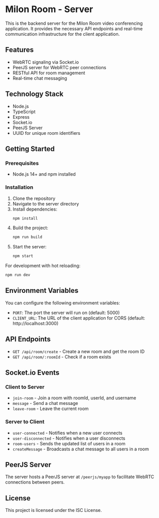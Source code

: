  # Milon Room - Server

This is the backend server for the Milon Room video conferencing application. It provides the necessary API endpoints and real-time communication infrastructure for the client application.

## Features

- WebRTC signaling via Socket.io
- PeerJS server for WebRTC peer connections
- RESTful API for room management
- Real-time chat messaging

## Technology Stack

- Node.js
- TypeScript
- Express
- Socket.io
- PeerJS Server
- UUID for unique room identifiers

## Getting Started

### Prerequisites

- Node.js 14+ and npm installed

### Installation

1. Clone the repository
2. Navigate to the server directory
3. Install dependencies:
   ```bash
   npm install
   ```
4. Build the project:
   ```bash
   npm run build
   ```
5. Start the server:
   ```bash
   npm start
   ```

For development with hot reloading:
```bash
npm run dev
```

## Environment Variables

You can configure the following environment variables:

- `PORT`: The port the server will run on (default: 5000)
- `CLIENT_URL`: The URL of the client application for CORS (default: http://localhost:3000)

## API Endpoints

- `GET /api/room/create` - Create a new room and get the room ID
- `GET /api/room/:roomId` - Check if a room exists

## Socket.io Events

### Client to Server
- `join-room` - Join a room with roomId, userId, and username
- `message` - Send a chat message
- `leave-room` - Leave the current room

### Server to Client
- `user-connected` - Notifies when a new user connects
- `user-disconnected` - Notifies when a user disconnects
- `room-users` - Sends the updated list of users in a room
- `createMessage` - Broadcasts a chat message to all users in a room

## PeerJS Server

The server hosts a PeerJS server at `/peerjs/myapp` to facilitate WebRTC connections between peers.

## License

This project is licensed under the ISC License.
